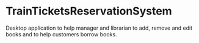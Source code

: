 # TrainTicketsReservationSystem

Desktop application to help manager and librarian to add, remove and edit books and to help customers borrow books.